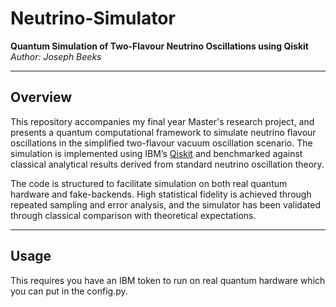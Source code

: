 # Neutrino-Simulator

**Quantum Simulation of Two-Flavour Neutrino Oscillations using Qiskit**  
*Author: Joseph Beeks*

---

## Overview

This repository accompanies my final year Master's research project, and presents a quantum computational framework to simulate neutrino flavour oscillations in the simplified two-flavour vacuum oscillation scenario. The simulation is implemented using IBM’s [Qiskit](https://qiskit.org) and benchmarked against classical analytical results derived from standard neutrino oscillation theory.

The code is structured to facilitate simulation on both real quantum hardware and fake-backends. High statistical fidelity is achieved through repeated sampling and error analysis, and the simulator has been validated through classical comparison with theoretical expectations.

---

## Usage

This requires you have an IBM token to run on real quantum hardware which you can put in the config.py. 